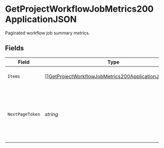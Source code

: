# GetProjectWorkflowJobMetrics200ApplicationJSON

Paginated workflow job summary metrics.


## Fields

| Field                                                                                                                                   | Type                                                                                                                                    | Required                                                                                                                                | Description                                                                                                                             |
| --------------------------------------------------------------------------------------------------------------------------------------- | --------------------------------------------------------------------------------------------------------------------------------------- | --------------------------------------------------------------------------------------------------------------------------------------- | --------------------------------------------------------------------------------------------------------------------------------------- |
| `Items`                                                                                                                                 | [][GetProjectWorkflowJobMetrics200ApplicationJSONItems](../../models/operations/getprojectworkflowjobmetrics200applicationjsonitems.md) | :heavy_check_mark:                                                                                                                      | Job summary metrics.                                                                                                                    |
| `NextPageToken`                                                                                                                         | *string*                                                                                                                                | :heavy_check_mark:                                                                                                                      | A token to pass as a `page-token` query parameter to return the next page of results.                                                   |